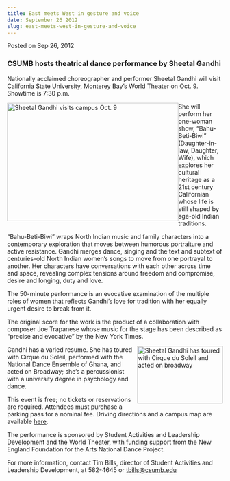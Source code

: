 ```yaml
---
title: East meets West in gesture and voice
date: September 26 2012
slug: east-meets-west-in-gesture-and-voice
---
```





<span class="date">Posted on Sep 26, 2012    </span>
<h3>CSUMB hosts theatrical dance performance by Sheetal Gandhi</h3>
<p>Nationally acclaimed choreographer and performer Sheetal Gandhi
will visit California State University, Monterey Bay&#x2019;s World
Theater on Oct. 9. Showtime is 7:30 p.m.</p>
<p><img alt="Sheetal Gandhi visits campus Oct. 9" src="http://news.csumb.edu/sites/default/files/65/attachments/news/images/sheetal.mac_version.jpg" style="float:left; width:400px; height:275px">She will perform
her one-woman show, &#x201C;Bahu-Beti-Biwi&#x201D; (Daughter-in-law, Daughter,
Wife), which explores her cultural heritage as a 21st century
Californian whose life is still shaped by age-old Indian
traditions.</img></p>
<p>&#x201C;Bahu-Beti-Biwi&#x201D; wraps North Indian music and family characters
into a contemporary exploration that moves between humorous
portraiture and active resistance. Gandhi merges dance, singing and
the text and subtext of centuries-old North Indian women&#x2019;s songs to
move from one portrayal to another. Her characters have
conversations with each other across time and space, revealing
complex tensions around freedom and compromise, desire and longing,
duty and love.</p>
<p>The 50-minute performance is an evocative examination of the
multiple roles of women that reflects Gandhi&#x2019;s love for tradition
with her equally urgent desire to break from it.</p>
<p>The original score for the work is the product of a
collaboration with composer Joe Trapanese whose music for the stage
has been described as &#x201C;precise and evocative&#x201D; by the New York
Times.</p>
<p><img alt="Sheetal Gandhi has toured with Cirque du Soleil and acted on broadway" src="http://news.csumb.edu/sites/default/files/65/attachments/news/images/headshot4.jpg" style="float:right; width:200px; height:134px">Gandhi has a
varied resume. She has toured with Cirque du Soleil, performed with
the National Dance Ensemble of Ghana, and acted on Broadway; she&#x2019;s
a percussionist with a university degree in psychology and
dance.</img></p>
<p>This event is free; no tickets or reservations are required.
Attendees must purchase a parking pass for a nominal fee. Driving
directions and a campus map are available <a href="http://csumb.edu/map" rel="nofollow">here</a>.</p>
<p>The performance is sponsored by Student Activities and
Leadership Development and the World Theater, with funding support
from the New England Foundation for the Arts National Dance
Project.</p>
<p>For more information, contact Tim Bills, director of Student
Activities and Leadership Development, at 582-4645 or <a href="mailto:tbills@csumb.edu">tbills@csumb.edu</a></p>





